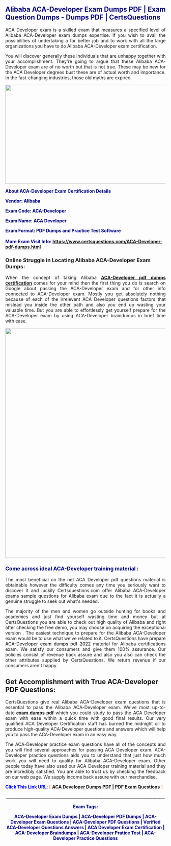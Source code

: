 <h2 style="text-align: justify;"><span style="color: #000080;">Alibaba ACA-Developer Exam Dumps PDF | Exam Question Dumps - Dumps PDF | CertsQuestions</span></h2>
<p style="text-align: justify;">ACA Developer exam is a skilled exam that measures a specified level of Alibaba  ACA-Developer exam dumps expertise. If you wish to avail the possibilities of undertaking a far better job and to work with all the large organizations you have to do Alibaba ACA-Developer exam certification.</p>
<p style="text-align: justify;">You will discover generally these individuals that are unhappy together with your accomplishment. They're going to argue that these Alibaba  ACA-Developer exam are of no worth but that is not true. These may be new for the ACA Developer degrees bust these are of actual worth and importance. In the fast-changing industries, those old myths are expired.</p>
<p><img style="display: block; margin-left: auto; margin-right: auto;" src="https://i.imgur.com/eaP4ae9.png" width="840" height="310" /></p>
<p><span style="color: #000080;"><strong>About ACA-Developer Exam Certification Details</strong></span></p>
<p><span style="color: #000080;"><strong>Vendor: Alibaba<br /></strong></span></p>
<p><span style="color: #000080;"><strong>Exam Code: ACA-Developer</strong></span></p>
<p><span style="color: #000080;"><strong>Exam Name: ACA Developer</strong></span></p>
<p><span style="color: #000080;"><strong>Exam Format: PDF Dumps and Practice Test Software<br /><br />More Exam Visit Info: <span style="color: #ff6600;"><a href="https://www.certsquestions.com/ACA-Developer-pdf-dumps.html">https://www.certsquestions.com/ACA-Developer-pdf-dumps.html</a></span></strong></span></p>
<h3>Online Struggle in Locating Alibaba ACA-Developer Exam Dumps:</h3>
<p style="text-align: justify;">When the concept of taking Alibaba <a href="https://www.certsquestions.com/ACA-Developer-pdf-dumps.html"><strong> ACA-Developer pdf dumps certification</strong></a> comes for your mind then the first thing you do is search on Google about passing the ACA-Developer exam and for other info connected to ACA-Developer exam. Mostly you get absolutely nothing because of each of the irrelevant ACA Developer questions factors that mislead you inside the other path and also you end up wasting your valuable time. But you are able to effortlessly get yourself prepare for the ACA-Developer exam by using ACA-Developer braindumps in brief time with ease.</p>
<p><a href="https://www.certsquestions.com/ACA-Developer-pdf-dumps.html"><img style="display: block; margin-left: auto; margin-right: auto;" src="https://i.imgur.com/pxhoKQ2.png" width="720" /></a></p>
<h3><span style="color: #000080;">Come across ideal  ACA-Developer training material :</span></h3>
<p style="text-align: justify;">The most beneficial on the net ACA Developer pdf questions material is obtainable however the difficulty comes any time you seriously want to discover it and luckily Certsquestions.com offer Alibaba ACA-Developer exams sample questions for Alibaba  exam due to the fact it is actually a genuine struggle to seek out what's needed.</p>
<p style="text-align: justify;">The majority of the men and women go outside hunting for books and academies and just find yourself wasting time and money but at CertsQuestions you are able to check out high quality of Alibaba  and right after checking the free demo, you may choose on acquiring the exceptional version . The easiest technique to prepare for the Alibaba ACA-Developer exam would be to use what we've related to it. CertsQuestions have <span style="color: #000000;">prepare ACA-Developer exam dumps pdf 2022</span> material for Alibaba certifications exam. We satisfy our consumers and give them 100% assurance. Our policies consist of revenue back assure and also you also can check the other attributes supplied by CertsQuestions. We return revenue if our consumers aren't happy.</p>
<h2>Get Accomplishment with True ACA-Developer PDF Questions:</h2>
<p style="text-align: justify;">CertsQuestions give real Alibaba ACA-Developer exam questions that is essential to pass the Alibaba  ACA-Developer exam. We've most up-to-date<strong>&nbsp;<a href="https://www.certsquestions.com/">exam dumps pdf</a></strong>&nbsp;which you could study to pass the ACA Developer exam with ease within a quick time with good final results. Our very qualified ACA Developer Certification staff has burned the midnight oil to produce high-quality ACA-Developer questions and answers which will help you to pass the ACA-Developer exam in an easy way.</p>
<p style="text-align: justify;">The ACA-Developer practice exam questions have all of the concepts and you will find several approaches for passing ACA Developer exam. ACA-Developer practice questions aids you to understand that just how much work you will need to qualify for Alibaba  ACA-Developer exam. Other people today have also used our ACA-Developer training material and they are incredibly satisfied. You are able to trust us by checking the feedback on our web page. We supply income back assure with our merchandise.</p>
<p style="text-align: justify;"><span style="color: #0000ff;"><strong>Click This Link URL</strong>:</span> <span style="color: #ff6600;">[ <strong><a href="https://www.certsquestions.com/aca-developer-certification-certification.html">ACA Developer Dumps PDF | PDF Exam Questions</a></strong> ]</span></p>
<p style="text-align: center;">______________________________________________________________________________</p>
<p style="text-align: center;"><span style="color: #000080;"><strong>Exam Tags:</strong></span></p>
<p style="text-align: center;"><span style="color: #000080;"><strong>ACA-Developer Exam Dumps | ACA-Developer PDF Dumps | ACA-Developer Exam Questions | ACA-Developer PDF Questions | Verified ACA-Developer Questions Answers | ACA Developer Exam Certification | ACA-Developer Braindumps | ACA-Developer Pratice Test | ACA-Developer Practice Questions</strong></span></p>
